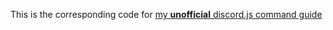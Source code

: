 This is the corresponding code for [my **unofficial** discord.js command guide](https://guide.asad.codes/)
